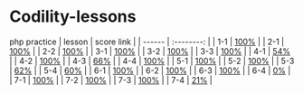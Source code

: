 # Codility-lessons
php practice
| lesson | score link |
| ------ | :--------: |
| 1-1 | [100%](<https://app.codility.com/demo/results/trainingVPNG8N-28F/>) |
| 2-1 | [100%](<https://app.codility.com/demo/results/trainingAYNS4U-8XX/>) |
| 2-2 | [100%](<https://app.codility.com/demo/results/trainingD6SEWU-M7Z/>) |
| 3-1 | [100%](<https://app.codility.com/demo/results/trainingG7SRKC-Y5P/>) |
| 3-2 | [100%](<https://app.codility.com/demo/results/trainingBUQKB2-545/>) |
| 3-3 | [100%](<https://app.codility.com/demo/results/trainingGEDEGB-N7U/>) |
| 4-1 | [54%](<https://app.codility.com/demo/results/training8RMQ6R-8Q7/>) |
| 4-2 | [100%](<https://app.codility.com/demo/results/trainingDPCFBW-CC8/>) |
| 4-3 | [66%](<https://app.codility.com/demo/results/trainingPTS5DB-HX2/>) |
| 4-4 | [100%](<https://app.codility.com/demo/results/trainingX8NG7U-4WK/>) |
| 5-1 | [100%](<https://app.codility.com/demo/results/training75TDP6-DAA/>) |
| 5-2 | [100%](<https://app.codility.com/demo/results/trainingEC52TK-HQQ/>) |
| 5-3 | [62%](<https://app.codility.com/demo/results/trainingMJNRAX-EGA/>) |
| 5-4 | [60%](<https://app.codility.com/demo/results/training8ZS8GE-VYZ/>) |
| 6-1 | [100%](<https://app.codility.com/demo/results/trainingKHHJHH-MGF/>) |
| 6-2 | [100%](<https://app.codility.com/demo/results/trainingY4RXHM-4R8/>) |
| 6-3 | [100%](<https://app.codility.com/demo/results/trainingQSUYK5-ECB/>) |
| 6-4 | [0%](<>) |
| 7-1 | [100%](<https://app.codility.com/demo/results/trainingG3PR8W-RRF/>) |
| 7-2 | [100%](<https://app.codility.com/demo/results/training5F9T2B-ZDD/>) |
| 7-3 | [100%](<https://app.codility.com/demo/results/trainingHQ93WS-S7Y/>) |
| 7-4 | [21%](<https://app.codility.com/demo/results/trainingHCFTHW-R7C/>) |
